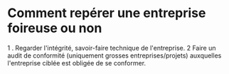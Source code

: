 # Comment repérer une entreprise foireuse ou non
1 . Regarder l'intégrité, savoir-faire technique de l'entreprise.
2 Faire un audit de conformité (uniquement grosses entreprises/projets) auxquelles l'entreprise ciblée est obligée de se conformer.
